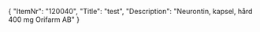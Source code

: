 {
  "ItemNr": "120040",
  "Title": "test",
  "Description": "Neurontin, kapsel, hård 400 mg Orifarm AB"
}